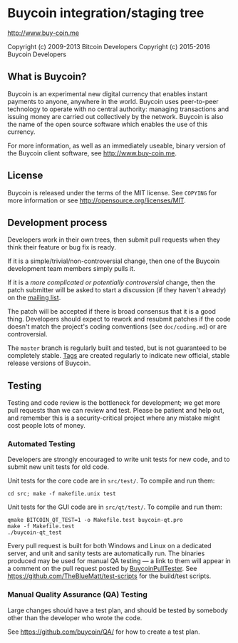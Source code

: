 Buycoin integration/staging tree
================================

http://www.buy-coin.me

Copyright (c) 2009-2013 Bitcoin Developers
Copyright (c) 2015-2016 Buycoin Developers

What is Buycoin?
----------------

Buycoin is an experimental new digital currency that enables instant payments to
anyone, anywhere in the world. Buycoin uses peer-to-peer technology to operate
with no central authority: managing transactions and issuing money are carried
out collectively by the network. Buycoin is also the name of the open source
software which enables the use of this currency.

For more information, as well as an immediately useable, binary version of
the Buycoin client software, see http://www.buy-coin.me.

License
-------

Buycoin is released under the terms of the MIT license. See `COPYING` for more
information or see http://opensource.org/licenses/MIT.

Development process
-------------------

Developers work in their own trees, then submit pull requests when they think
their feature or bug fix is ready.

If it is a simple/trivial/non-controversial change, then one of the Buycoin
development team members simply pulls it.

If it is a *more complicated or potentially controversial* change, then the patch
submitter will be asked to start a discussion (if they haven't already) on the
[mailing list](http://sourceforge.net/mailarchive/forum.php?forum_name=buycoin-development).

The patch will be accepted if there is broad consensus that it is a good thing.
Developers should expect to rework and resubmit patches if the code doesn't
match the project's coding conventions (see `doc/coding.md`) or are
controversial.

The `master` branch is regularly built and tested, but is not guaranteed to be
completely stable. [Tags](https://github.com/buycoin/buycoin/tags) are created
regularly to indicate new official, stable release versions of Buycoin.

Testing
-------

Testing and code review is the bottleneck for development; we get more pull
requests than we can review and test. Please be patient and help out, and
remember this is a security-critical project where any mistake might cost people
lots of money.

### Automated Testing

Developers are strongly encouraged to write unit tests for new code, and to
submit new unit tests for old code.

Unit tests for the core code are in `src/test/`. To compile and run them:

    cd src; make -f makefile.unix test

Unit tests for the GUI code are in `src/qt/test/`. To compile and run them:

    qmake BITCOIN_QT_TEST=1 -o Makefile.test buycoin-qt.pro
    make -f Makefile.test
    ./buycoin-qt_test

Every pull request is built for both Windows and Linux on a dedicated server,
and unit and sanity tests are automatically run. The binaries produced may be
used for manual QA testing — a link to them will appear in a comment on the
pull request posted by [BuycoinPullTester](https://github.com/BuycoinPullTester). See https://github.com/TheBlueMatt/test-scripts
for the build/test scripts.

### Manual Quality Assurance (QA) Testing

Large changes should have a test plan, and should be tested by somebody other
than the developer who wrote the code.

See https://github.com/buycoin/QA/ for how to create a test plan.
